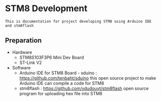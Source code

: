 # STM8 Development

```
This is documentation for project developing STM8 using Arduino IDE and stm8flash
```
## Preparation
* Hardware
  * STM8S103F3P6 Mini Dev Board
  * ST-Link V2
* Software 
  * Arduino IDE for STM8 Board - sduino : https://github.com/tenbaht/sduino
this open source project to make Arduino IDE can compile a code for STM8
  * stm8flash : https://github.com/vdudouyt/stm8flash
open source program for uploading hex file into STM8
